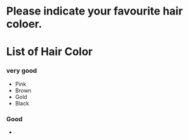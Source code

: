 # Please indicate your favourite hair coloer.

# List of Hair Color
### very good
- Pink
- Brown
- Gold
- Black

### Good 
-

